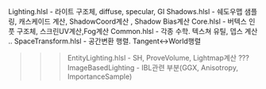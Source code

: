 
Lighting.hlsl - 라이트 구조체, diffuse, specular, GI
Shadows.hlsl - 쉐도우맵 샘플링, 캐스케이드 계산, ShadowCoord계산 , Shadow Bias계산
Core.hlsl - 버텍스 인풋 구조체, 스크린UV계산,Fog계산
Common.hlsl - 각종 수학. 텍스쳐 유틸, 뎁스 계산 ..
SpaceTransform.hlsl - 공간변환 행렬. Tangent<->World행렬
>>> EntityLighting.hlsl - SH, ProveVolume, Lightmap계산 ???
ImageBasedLighting - IBL관련 부분(GGX, Anisotropy, ImportanceSample)
